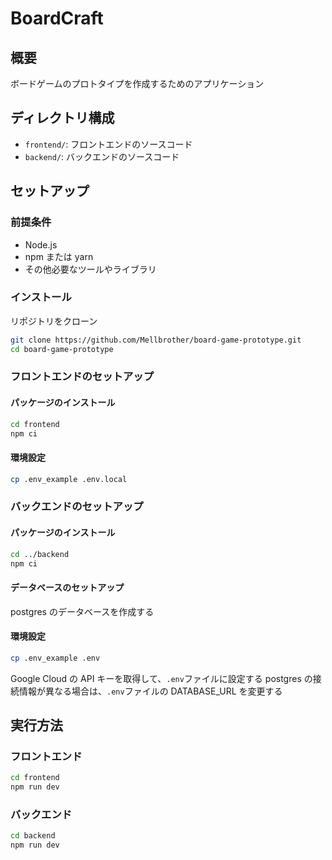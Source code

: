 # BoardCraft

## 概要

ボードゲームのプロトタイプを作成するためのアプリケーション

## ディレクトリ構成

- `frontend/`: フロントエンドのソースコード
- `backend/`: バックエンドのソースコード

## セットアップ

### 前提条件

- Node.js
- npm または yarn
- その他必要なツールやライブラリ

### インストール

リポジトリをクローン

```bash
git clone https://github.com/Mellbrother/board-game-prototype.git
cd board-game-prototype
```

### フロントエンドのセットアップ

#### パッケージのインストール

```bash
cd frontend
npm ci
```

#### 環境設定

```bash
cp .env_example .env.local
```

### バックエンドのセットアップ

#### パッケージのインストール

```bash
cd ../backend
npm ci
```

#### データベースのセットアップ

postgres のデータベースを作成する

#### 環境設定

```bash
cp .env_example .env
```

Google Cloud の API キーを取得して、`.env`ファイルに設定する
postgres の接続情報が異なる場合は、`.env`ファイルの DATABASE_URL を変更する

## 実行方法

### フロントエンド

```bash
cd frontend
npm run dev
```

### バックエンド

```bash
cd backend
npm run dev
```
